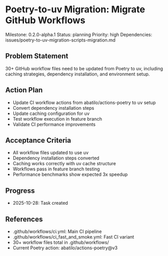 # Poetry-to-uv Migration: Migrate GitHub Workflows
Milestone: 0.2.0-alpha.1
Status: planning
Priority: high
Dependencies: issues/poetry-to-uv-migration-scripts-migration.md

## Problem Statement
30+ GitHub workflow files need to be updated from Poetry to uv, including caching strategies, dependency installation, and environment setup.

## Action Plan
- Update CI workflow actions from abatilo/actions-poetry to uv setup
- Convert dependency installation steps
- Update caching configuration for uv
- Test workflow execution in feature branch
- Validate CI performance improvements

## Acceptance Criteria
- All workflow files updated to use uv
- Dependency installation steps converted
- Caching works correctly with uv cache structure
- Workflows pass in feature branch testing
- Performance benchmarks show expected 3x speedup

## Progress
- 2025-10-28: Task created

## References
- .github/workflows/ci.yml: Main CI pipeline
- .github/workflows/ci_fast_and_smoke.yml: Fast CI variant
- 30+ workflow files total in .github/workflows/
- Current Poetry action: abatilo/actions-poetry@v3
